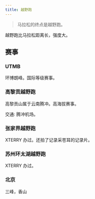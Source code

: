 ```yaml
---
title: 越野跑
---
```


> 马拉松的终点是越野跑。

越野跑比马拉松距离长，强度大。

## 赛事
### UTMB
环博朗峰。国际等级赛事。

### 高黎贡越野跑
高黎贡山属于云南腾冲。高海拔赛事。

交通: 腾冲机场。

### 张家界越野跑
XTERRY 办过。还拍了记录采苍耳的记录片。

### 苏州环太湖越野跑
XTERRY 办过。

### 北京
三峰，香山